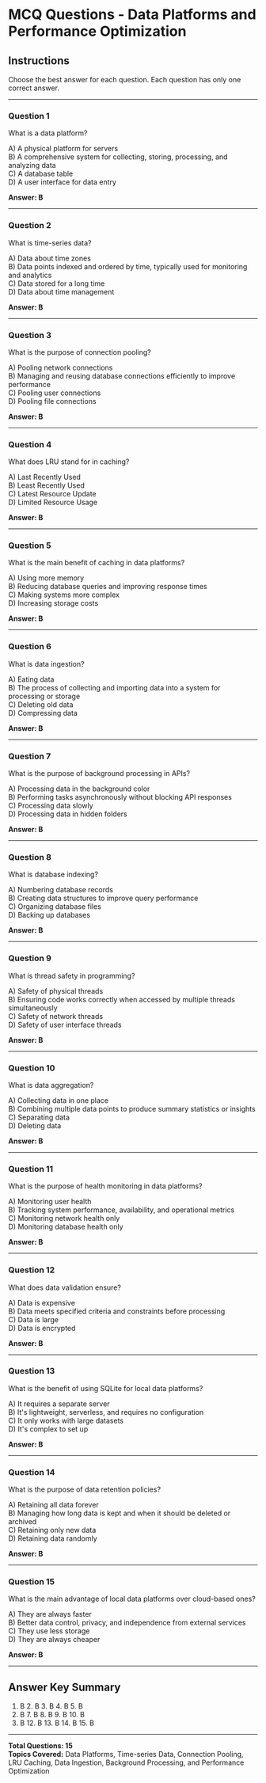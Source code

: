 # MCQ Questions - Data Platforms and Performance Optimization

## Instructions
Choose the best answer for each question. Each question has only one correct answer.

---

### Question 1
What is a data platform?

A) A physical platform for servers  
B) A comprehensive system for collecting, storing, processing, and analyzing data  
C) A database table  
D) A user interface for data entry  

**Answer: B**

---

### Question 2
What is time-series data?

A) Data about time zones  
B) Data points indexed and ordered by time, typically used for monitoring and analytics  
C) Data stored for a long time  
D) Data about time management  

**Answer: B**

---

### Question 3
What is the purpose of connection pooling?

A) Pooling network connections  
B) Managing and reusing database connections efficiently to improve performance  
C) Pooling user connections  
D) Pooling file connections  

**Answer: B**

---

### Question 4
What does LRU stand for in caching?

A) Last Recently Used  
B) Least Recently Used  
C) Latest Resource Update  
D) Limited Resource Usage  

**Answer: B**

---

### Question 5
What is the main benefit of caching in data platforms?

A) Using more memory  
B) Reducing database queries and improving response times  
C) Making systems more complex  
D) Increasing storage costs  

**Answer: B**

---

### Question 6
What is data ingestion?

A) Eating data  
B) The process of collecting and importing data into a system for processing or storage  
C) Deleting old data  
D) Compressing data  

**Answer: B**

---

### Question 7
What is the purpose of background processing in APIs?

A) Processing data in the background color  
B) Performing tasks asynchronously without blocking API responses  
C) Processing data slowly  
D) Processing data in hidden folders  

**Answer: B**

---

### Question 8
What is database indexing?

A) Numbering database records  
B) Creating data structures to improve query performance  
C) Organizing database files  
D) Backing up databases  

**Answer: B**

---

### Question 9
What is thread safety in programming?

A) Safety of physical threads  
B) Ensuring code works correctly when accessed by multiple threads simultaneously  
C) Safety of network threads  
D) Safety of user interface threads  

**Answer: B**

---

### Question 10
What is data aggregation?

A) Collecting data in one place  
B) Combining multiple data points to produce summary statistics or insights  
C) Separating data  
D) Deleting data  

**Answer: B**

---

### Question 11
What is the purpose of health monitoring in data platforms?

A) Monitoring user health  
B) Tracking system performance, availability, and operational metrics  
C) Monitoring network health only  
D) Monitoring database health only  

**Answer: B**

---

### Question 12
What does data validation ensure?

A) Data is expensive  
B) Data meets specified criteria and constraints before processing  
C) Data is large  
D) Data is encrypted  

**Answer: B**

---

### Question 13
What is the benefit of using SQLite for local data platforms?

A) It requires a separate server  
B) It's lightweight, serverless, and requires no configuration  
C) It only works with large datasets  
D) It's complex to set up  

**Answer: B**

---

### Question 14
What is the purpose of data retention policies?

A) Retaining all data forever  
B) Managing how long data is kept and when it should be deleted or archived  
C) Retaining only new data  
D) Retaining data randomly  

**Answer: B**

---

### Question 15
What is the main advantage of local data platforms over cloud-based ones?

A) They are always faster  
B) Better data control, privacy, and independence from external services  
C) They use less storage  
D) They are always cheaper  

**Answer: B**

---

## Answer Key Summary
1. B  2. B  3. B  4. B  5. B  
6. B  7. B  8. B  9. B  10. B  
11. B  12. B  13. B  14. B  15. B

---

**Total Questions: 15**  
**Topics Covered:** Data Platforms, Time-series Data, Connection Pooling, LRU Caching, Data Ingestion, Background Processing, and Performance Optimization